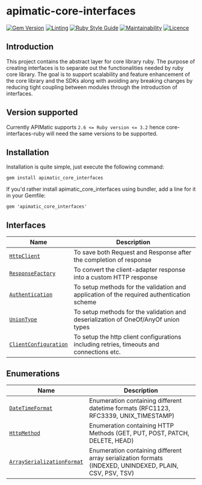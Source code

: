 # apimatic-core-interfaces

[![Gem Version](https://badge.fury.io/rb/apimatic_core_interfaces.svg)](https://badge.fury.io/rb/apimatic_core_interfaces)
[![Linting][lint-badge]][lint-url]
[![Ruby Style Guide](https://img.shields.io/badge/code_style-rubocop-brightgreen.svg)](https://github.com/rubocop/rubocop)
[![Maintainability][maintainability-url]][code-climate-url]
[![Licence][license-badge]][license-url]

## Introduction
This project contains the abstract layer for core library ruby. The purpose of creating interfaces is to separate out the functionalities needed by ruby core library. The goal is to support scalability and feature enhancement of the core library and the SDKs along with avoiding any breaking changes by reducing tight coupling between modules through the introduction of interfaces.

## Version supported
Currently APIMatic supports  `2.6 <= Ruby version <= 3.2`  hence core-interfaces-ruby will need the same versions to be supported.

## Installation
Installation is quite simple, just execute the following command:
```
gem install apimatic_core_interfaces
```

If you'd rather install apimatic_core_interfaces using bundler, add a line for it in your Gemfile:
```
gem 'apimatic_core_interfaces'
```

## Interfaces
| Name                                                                                 | Description                                                                               |
|--------------------------------------------------------------------------------------|-------------------------------------------------------------------------------------------|
| [`HttpClient`](lib/apimatic-core-interfaces/client/http_client.rb)                   | To save both Request and Response after the completion of response                        |
| [`ResponseFactory`](lib/apimatic-core-interfaces/factories/response_factory.rb)      | To convert the client-adapter response into a custom HTTP response                        |
| [`Authentication`](lib/apimatic-core-interfaces/types/authentication.rb)             | To setup methods for the validation and application of the required authentication scheme |
| [`UnionType`](lib/apimatic-core-interfaces/types/union_type.rb)                      | To setup methods for the validation and deserialization of OneOf/AnyOf union types   |
| [`ClientConfiguration`](lib/apimatic-core-interfaces/client/client_configuration.rb) | To setup the http client configurations including retries, timeouts and connections etc. |


## Enumerations
| Name                                                                                           | Description                                                    |
|------------------------------------------------------------------------------------------------|----------------------------------------------------------------|
| [`DateTimeFormat`](lib/apimatic-core-interfaces/types/datetime_format.rb)                      | Enumeration containing different datetime formats (RFC1123, RFC3339, UNIX_TIMESTAMP)              |
| [`HttpMethod`](lib/apimatic-core-interfaces/types/http_method.rb)                              | Enumeration containing HTTP Methods (GET, PUT, POST, PATCH, DELETE, HEAD) |
| [`ArraySerializationFormat`](lib/apimatic-core-interfaces/types/array_serialization_format.rb) | Enumeration containing different array serialization formats (INDEXED, UNINDEXED, PLAIN, CSV, PSV, TSV)  |

[lint-badge]: https://github.com/apimatic/core-interfaces-ruby/actions/workflows/lint-runner.yml/badge.svg
[lint-url]: https://github.com/apimatic/core-interfaces-ruby/actions/workflows/lint-runner.yml
[code-climate-url]: https://codeclimate.com/github/apimatic/core-interfaces-ruby
[maintainability-url]: https://api.codeclimate.com/v1/badges/6557a25e71f7e97e4bb5/maintainability
[license-badge]: https://img.shields.io/badge/licence-MIT-blue
[license-url]: LICENSE
